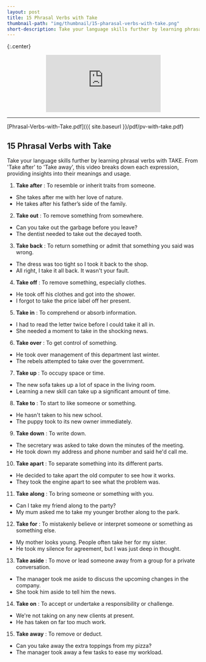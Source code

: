 ```yaml
---
layout: post
title: 15 Phrasal Verbs with Take
thumbnail-path: "img/thumbnail/15-pharasal-verbs-with-take.png"
short-description: Take your language skills further by learning phrasal verbs with TAKE.
---
```


{:.center}

<div style="text-align:center;width:100%">
<iframe
src="https://www.youtube.com/embed/cT0aMLgyZeA" 
frameborder="0" 
allow="accelerometer; autoplay; encrypted-media; gyroscope; picture-in-picture" 
allowfullscreen></iframe>
</div>

<hr/>

[Phrasal-Verbs-with-Take.pdf]({{ site.baseurl }}/pdf/pv-with-take.pdf)

## 15 Phrasal Verbs with Take

Take your language skills further by learning phrasal verbs with TAKE. From 'Take after' to 'Take away', this video breaks down each expression, providing insights into their meanings and usage.

1. **Take after** : To resemble or inherit traits from someone.
- She takes after me with her love of nature.
- He takes after his father’s side of the family.

2. **Take out** : To remove something from somewhere.
- Can you take out the garbage before you leave?
- The dentist needed to take out the decayed tooth.

3. **Take back** : To return something or admit that something you said was wrong.
- The dress was too tight so I took it back to the shop.
- All right, I take it all back. It wasn't your fault.

4. **Take off** : To remove something, especially clothes.
- He took off his clothes and got into the shower.
- I forgot to take the price label off her present.

5. **Take in** : To comprehend or absorb information.
- I had to read the letter twice before I could take it all in.
- She needed a moment to take in the shocking news.

6. **Take over** : To get control of something.
- He took over management of this department last winter.
- The rebels attempted to take over the government.

7. **Take up** : To occupy space or time.
- The new sofa takes up a lot of space in the living room.
- Learning a new skill can take up a significant amount of time.

8. **Take to** : To start to like someone or something.
- He hasn't taken to his new school.
- The puppy took to its new owner immediately.

9. **Take down** : To write down.
- The secretary was asked to take down the minutes of the meeting.
- He took down my address and phone number and said he'd call me.

10. **Take apart** : To separate something into its different parts.
- He decided to take apart the old computer to see how it works.
- They took the engine apart to see what the problem was.

11. **Take along** : To bring someone or something with you.
- Can I take my friend along to the party?
- My mum asked me to take my younger brother along to the park.

12. **Take for** : To mistakenly believe or interpret someone or something as something else.
- My mother looks young. People often take her for my sister.
- He took my silence for agreement, but I was just deep in thought.

13. **Take aside** : To move or lead someone away from a group for a private conversation.
- The manager took me aside to discuss the upcoming changes in the company.
- She took him aside to tell him the news.

14. **Take on** : To accept or undertake a responsibility or challenge.
- We're not taking on any new clients at present.
- He has taken on far too much work.

15. **Take away** : To remove or deduct.
- Can you take away the extra toppings from my pizza?
- The manager took away a few tasks to ease my workload.
